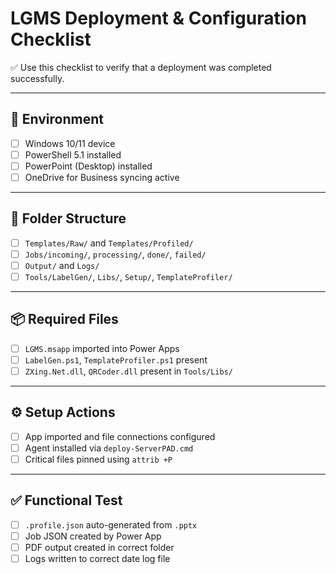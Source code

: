 # LGMS Deployment & Configuration Checklist

✅ Use this checklist to verify that a deployment was completed successfully.

---

## 🧰 Environment

- [ ] Windows 10/11 device
- [ ] PowerShell 5.1 installed
- [ ] PowerPoint (Desktop) installed
- [ ] OneDrive for Business syncing active

---

## 📁 Folder Structure

- [ ] `Templates/Raw/` and `Templates/Profiled/`
- [ ] `Jobs/incoming/`, `processing/`, `done/`, `failed/`
- [ ] `Output/` and `Logs/`
- [ ] `Tools/LabelGen/`, `Libs/`, `Setup/`, `TemplateProfiler/`

---

## 📦 Required Files

- [ ] `LGMS.msapp` imported into Power Apps
- [ ] `LabelGen.ps1`, `TemplateProfiler.ps1` present
- [ ] `ZXing.Net.dll`, `QRCoder.dll` present in `Tools/Libs/`

---

## ⚙️ Setup Actions

- [ ] App imported and file connections configured
- [ ] Agent installed via `deploy-ServerPAD.cmd`
- [ ] Critical files pinned using `attrib +P`

---

## ✅ Functional Test

- [ ] `.profile.json` auto-generated from `.pptx`
- [ ] Job JSON created by Power App
- [ ] PDF output created in correct folder
- [ ] Logs written to correct date log file
